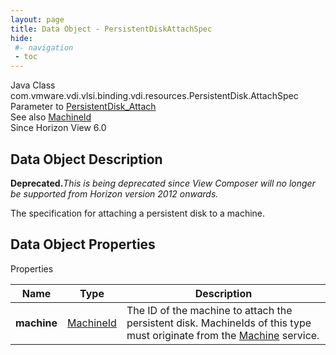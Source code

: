```yaml
---
layout: page
title: Data Object - PersistentDiskAttachSpec
hide:
 #- navigation
 - toc
---
```






Java Class
    com.vmware.vdi.vlsi.binding.vdi.resources.PersistentDisk.AttachSpec  
Parameter to
     [PersistentDisk_Attach](vdi.resources.PersistentDisk.md#attach)  
See also
     [MachineId](vdi.entity.MachineId.md)  
Since 
    Horizon View 6.0

## Data Object Description 

**Deprecated.**_This is being deprecated since View Composer will no longer be supported from Horizon version 2012 onwards._

The specification for attaching a persistent disk to a machine. 

## Data Object Properties

Properties

Name |  Type |  Description   
---|---|---  
**machine**| [MachineId](vdi.entity.MachineId.md)|  The ID of the machine to attach the persistent disk. MachineIds of this type must originate from the [Machine](vdi.resources.Machine.md) service.   
  
  
  
 
  
  

